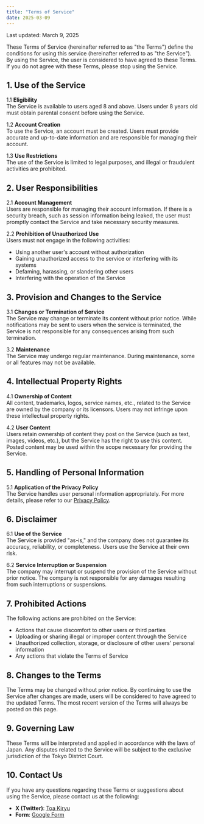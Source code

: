 ```yaml
---
title: "Terms of Service"
date: 2025-03-09
---
```


Last updated: March 9, 2025

These Terms of Service (hereinafter referred to as "the Terms") define the conditions for using this service (hereinafter referred to as "the Service"). By using the Service, the user is considered to have agreed to these Terms. If you do not agree with these Terms, please stop using the Service.

## 1. Use of the Service

1.1 **Eligibility**  
The Service is available to users aged 8 and above. Users under 8 years old must obtain parental consent before using the Service.

1.2 **Account Creation**  
To use the Service, an account must be created. Users must provide accurate and up-to-date information and are responsible for managing their account.

1.3 **Use Restrictions**  
The use of the Service is limited to legal purposes, and illegal or fraudulent activities are prohibited.

## 2. User Responsibilities

2.1 **Account Management**  
Users are responsible for managing their account information. If there is a security breach, such as session information being leaked, the user must promptly contact the Service and take necessary security measures.

2.2 **Prohibition of Unauthorized Use**  
Users must not engage in the following activities:

- Using another user's account without authorization
- Gaining unauthorized access to the service or interfering with its systems
- Defaming, harassing, or slandering other users
- Interfering with the operation of the Service

## 3. Provision and Changes to the Service

3.1 **Changes or Termination of Service**  
The Service may change or terminate its content without prior notice. While notifications may be sent to users when the service is terminated, the Service is not responsible for any consequences arising from such termination.

3.2 **Maintenance**  
The Service may undergo regular maintenance. During maintenance, some or all features may not be available.

## 4. Intellectual Property Rights

4.1 **Ownership of Content**  
All content, trademarks, logos, service names, etc., related to the Service are owned by the company or its licensors. Users may not infringe upon these intellectual property rights.

4.2 **User Content**  
Users retain ownership of content they post on the Service (such as text, images, videos, etc.), but the Service has the right to use this content. Posted content may be used within the scope necessary for providing the Service.

## 5. Handling of Personal Information

5.1 **Application of the Privacy Policy**  
The Service handles user personal information appropriately. For more details, please refer to our [Privacy Policy](/privacy-policy).

## 6. Disclaimer

6.1 **Use of the Service**  
The Service is provided "as-is," and the company does not guarantee its accuracy, reliability, or completeness. Users use the Service at their own risk.

6.2 **Service Interruption or Suspension**  
The company may interrupt or suspend the provision of the Service without prior notice. The company is not responsible for any damages resulting from such interruptions or suspensions.

## 7. Prohibited Actions

The following actions are prohibited on the Service:

- Actions that cause discomfort to other users or third parties
- Uploading or sharing illegal or improper content through the Service
- Unauthorized collection, storage, or disclosure of other users' personal information
- Any actions that violate the Terms of Service

## 8. Changes to the Terms

The Terms may be changed without prior notice. By continuing to use the Service after changes are made, users will be considered to have agreed to the updated Terms. The most recent version of the Terms will always be posted on this page.

## 9. Governing Law

These Terms will be interpreted and applied in accordance with the laws of Japan. Any disputes related to the Service will be subject to the exclusive jurisdiction of the Tokyo District Court.

## 10. Contact Us

If you have any questions regarding these Terms or suggestions about using the Service, please contact us at the following:

- **X (Twitter)**: [Toa Kiryu](https://x.com/toakiryu)
- **Form**: [Google Form](https://toakiryu.com/contact)
